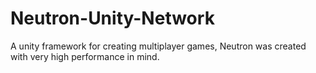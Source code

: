 # Neutron-Unity-Network

A unity framework for creating multiplayer games, Neutron was created with very high performance in mind.
